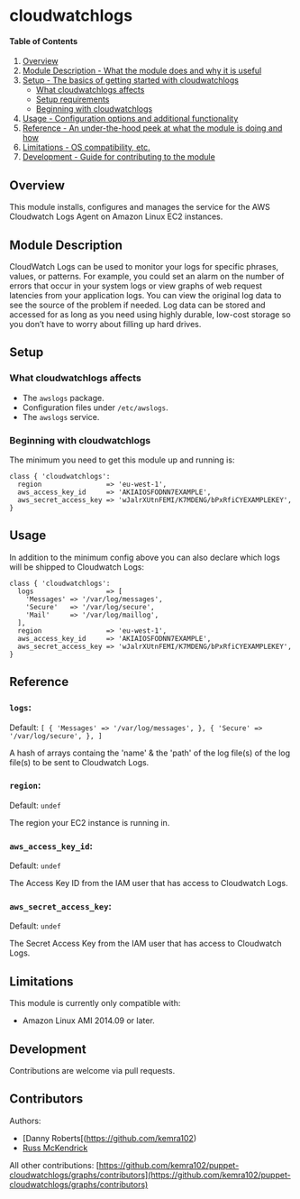 # cloudwatchlogs

#### Table of Contents

1. [Overview](#overview)
2. [Module Description - What the module does and why it is useful](#module-description)
3. [Setup - The basics of getting started with cloudwatchlogs](#setup)
    * [What cloudwatchlogs affects](#what-cloudwatchlogs-affects)
    * [Setup requirements](#setup-requirements)
    * [Beginning with cloudwatchlogs](#beginning-with-cloudwatchlogs)
4. [Usage - Configuration options and additional functionality](#usage)
5. [Reference - An under-the-hood peek at what the module is doing and how](#reference)
5. [Limitations - OS compatibility, etc.](#limitations)
6. [Development - Guide for contributing to the module](#development)

## Overview

This module installs, configures and manages the service for the AWS Cloudwatch Logs Agent on Amazon Linux EC2 instances.

## Module Description

CloudWatch Logs can be used to monitor your logs for specific phrases, values, or patterns. For example, you could set an alarm on the number of errors that occur in your system logs or view graphs of web request latencies from your application logs. You can view the original log data to see the source of the problem if needed. Log data can be stored and accessed for as long as you need using highly durable, low-cost storage so you don’t have to worry about filling up hard drives.

## Setup

### What cloudwatchlogs affects

* The `awslogs` package.
* Configuration files under `/etc/awslogs`.
* The `awslogs` service.

### Beginning with cloudwatchlogs

The minimum you need to get this module up and running is:

```puppet
class { 'cloudwatchlogs':
  region                => 'eu-west-1',
  aws_access_key_id     => 'AKIAIOSFODNN7EXAMPLE',
  aws_secret_access_key => 'wJalrXUtnFEMI/K7MDENG/bPxRfiCYEXAMPLEKEY',
}
```

## Usage

In addition to the minimum config above you can also declare which logs will be shipped to Cloudwatch Logs:

```puppet
class { 'cloudwatchlogs':
  logs                  => [
    'Messages' => '/var/log/messages',
    'Secure'   => '/var/log/secure',
    'Mail'     => '/var/log/maillog',
  ],
  region                => 'eu-west-1',
  aws_access_key_id     => 'AKIAIOSFODNN7EXAMPLE',
  aws_secret_access_key => 'wJalrXUtnFEMI/K7MDENG/bPxRfiCYEXAMPLEKEY',
}
```

## Reference

### `logs`:

Default: `[ { 'Messages' => '/var/log/messages', }, { 'Secure' => '/var/log/secure', }, ]`

A hash of arrays containg the 'name' & the 'path' of the log file(s) of the log file(s) to be sent to Cloudwatch Logs.

### `region`:

Default: `undef`

The region your EC2 instance is running in.

### `aws_access_key_id`:

Default: `undef`

The Access Key ID from the IAM user that has access to Cloudwatch Logs.

### `aws_secret_access_key`:

Default: `undef`

The Secret Access Key from the IAM user that has access to Cloudwatch Logs.

## Limitations

This module is currently only compatible with:

* Amazon Linux AMI 2014.09 or later.

## Development

Contributions are welcome via pull requests.

## Contributors

Authors:

* [Danny Roberts[(https://github.com/kemra102)
* [Russ McKendrick](https://github.com/russmckendrick/)

All other contributions: [https://github.com/kemra102/puppet-cloudwatchlogs/graphs/contributors](https://github.com/kemra102/puppet-cloudwatchlogs/graphs/contributors)
